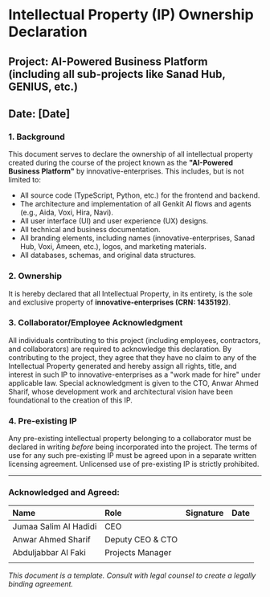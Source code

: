 
# Intellectual Property (IP) Ownership Declaration

## Project: AI-Powered Business Platform (including all sub-projects like Sanad Hub, GENIUS, etc.)
## Date: [Date]

### 1. Background
This document serves to declare the ownership of all intellectual property created during the course of the project known as the **"AI-Powered Business Platform"** by innovative-enterprises. This includes, but is not limited to:
- All source code (TypeScript, Python, etc.) for the frontend and backend.
- The architecture and implementation of all Genkit AI flows and agents (e.g., Aida, Voxi, Hira, Navi).
- All user interface (UI) and user experience (UX) designs.
- All technical and business documentation.
- All branding elements, including names (innovative-enterprises, Sanad Hub, Voxi, Ameen, etc.), logos, and marketing materials.
- All databases, schemas, and original data structures.

### 2. Ownership
It is hereby declared that all Intellectual Property, in its entirety, is the sole and exclusive property of **innovative-enterprises (CRN: 1435192)**.

### 3. Collaborator/Employee Acknowledgment
All individuals contributing to this project (including employees, contractors, and collaborators) are required to acknowledge this declaration. By contributing to the project, they agree that they have no claim to any of the Intellectual Property generated and hereby assign all rights, title, and interest in such IP to innovative-enterprises as a "work made for hire" under applicable law. Special acknowledgment is given to the CTO, Anwar Ahmed Sharif, whose development work and architectural vision have been foundational to the creation of this IP.

### 4. Pre-existing IP
Any pre-existing intellectual property belonging to a collaborator must be declared in writing *before* being incorporated into the project. The terms of use for any such pre-existing IP must be agreed upon in a separate written licensing agreement. Unlicensed use of pre-existing IP is strictly prohibited.

---

### Acknowledged and Agreed:

| Name | Role | Signature | Date |
| :--- | :--- | :--- | :--- |
| Jumaa Salim Al Hadidi | CEO | | |
| Anwar Ahmed Sharif | Deputy CEO & CTO | | |
| Abduljabbar Al Faki | Projects Manager | | |
|      |      |           |      |

*This document is a template. Consult with legal counsel to create a legally binding agreement.*


